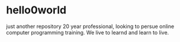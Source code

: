 # hello0world
just another repository
20 year professional, looking to persue online computer programming training.  We live to learnd and learn to live.
